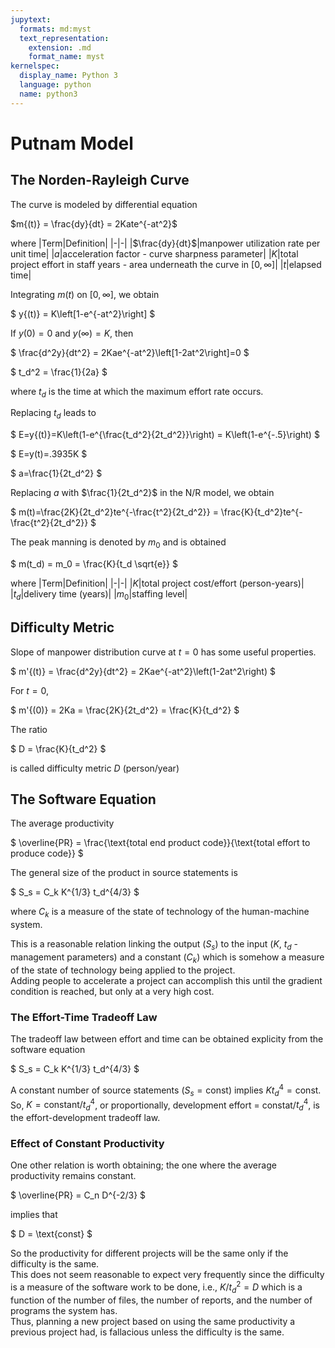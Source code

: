 ```yaml
---
jupytext:
  formats: md:myst
  text_representation:
    extension: .md
    format_name: myst
kernelspec:
  display_name: Python 3
  language: python
  name: python3
---
```


# Putnam Model
## The Norden-Rayleigh Curve
The curve is modeled by differential equation

$m{(t)} = \frac{dy}{dt} = 2Kate^{-at^2}$

<!-- ```{code-cell} ipython3
:tags: ["remove-input"]
import numpy as np
import pandas as pd
import matplotlib.pyplot as plt
df = pd.DataFrame()
df['t'] = np.arange(0,12+1)
df['dK(t)'] = [0, 12.9, 13.0, 23.0, 25.0, 25.0, 32.0, 36.7, 38.6, 39.3, 39.9, 40.5, 9.0]
df['K(t)'] = df['dK(t)'].cumsum()
fig, ax = plt.subplots(1, 1, figsize=(6, 2), dpi=100)
ax.scatter(df['t'], df['K(t)'])
ax.set_xlim(left=0)
ax.set_ylim(0, max(df['K(t)']))
ax.set_ylabel('$m(t)$')
ax.set_xlabel('$t$')
plt.show()
``` -->

where
|Term|Definition|
|-|-|
|$\frac{dy}{dt}$|manpower utilization rate per unit time|
|$a$|acceleration factor - curve sharpness parameter|
|$K$|total project effort in staff years - area underneath the curve in $\left[0,\infty\right]$|
|$t$|elapsed time|

Integrating $m{(t)}$ on $[0,\infty]$, we obtain

$
y{(t)} = K\left[1-e^{-at^2}\right]
$

If $y(0) = 0$ and $y(\infty) = K$, then

$
\frac{d^2y}{dt^2} = 2Kae^{-at^2}\left[1-2at^2\right]=0
$

$
t_d^2 = \frac{1}{2a}
$

where $t_d$ is the time at which the maximum effort rate occurs.

Replacing $t_d$ leads to

$
E=y{(t)}=K\left(1-e^{\frac{t_d^2}{2t_d^2}}\right) = K\left(1-e^{-.5}\right)
$

$
E=y(t)=.3935K
$

$
a=\frac{1}{2t_d^2}
$

Replacing $a$ with $\frac{1}{2t_d^2}$ in the N/R model, we obtain

$
m(t)=\frac{2K}{2t_d^2}te^{-\frac{t^2}{2t_d^2}} = \frac{K}{t_d^2}te^{-\frac{t^2}{2t_d^2}}
$

The peak manning is denoted by $m_0$ and is obtained

$
m(t_d) = m_0 = \frac{K}{t_d \sqrt{e}}
$

where
|Term|Definition|
|-|-|
|$K$|total project cost/effort (person-years)|
|$t_d$|delivery time (years)|
|$m_0$|staffing level|

## Difficulty Metric
Slope of manpower distribution curve at $t=0$ has some useful properties.

$
m'{(t)} = \frac{d^2y}{dt^2} = 2Kae^{-at^2}\left(1-2at^2\right)
$

For $t=0$, 

$
m'{(0)} = 2Ka = \frac{2K}{2t_d^2} = \frac{K}{t_d^2}
$

The ratio 

$
D = \frac{K}{t_d^2}
$

is called difficulty metric $D$ (person/year) 

## The Software Equation
The average productivity

$
\overline{PR} = \frac{\text{total end product code}}{\text{total effort to produce code}}
$

The general size of the product in source statements is

$
S_s = C_k K^{1/3} t_d^{4/3}
$

where $C_k$ is a measure of the state of technology of the human-machine system.

This is a reasonable relation linking the output ($S_s$) to the input ($K$, $t_d$ - management parameters) and a constant ($C_k$) which is somehow a measure of the state of technology being applied to the project. \
Adding people to accelerate a project can accomplish this until the gradient condition is reached, but only at a very high cost.

### The Effort-Time Tradeoff Law
The tradeoff law between effort and time can be obtained
explicity from the software equation

$
S_s = C_k K^{1/3} t_d^{4/3}
$

A constant number of source statements ($S_s = \text{const}$) implies $K t_d^4 = \text{const}$. \
So, $K = \text{constant}/t_d^4$, or proportionally, development effort = constat/$t_d^4$, is the effort-development tradeoff law.

### Effect of Constant Productivity
One other relation is worth obtaining; the one where the
average productivity remains constant.

$
\overline{PR} = C_n D^{-2/3}
$

implies that

$
D = \text{const}
$

So the productivity for different projects will be the same
only if the difficulty is the same. \
This does not seem reasonable to expect very frequently since the difficulty is a measure of the software work to be done, i.e., $K/t_d^2 = D$  which is a function of the number of files, the number of reports, and the number of programs the system has. \
Thus, planning a new project based on using the same productivity a previous project had, is fallacious unless the difficulty is the same.